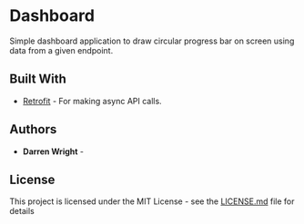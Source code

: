 # Dashboard

Simple dashboard application to draw circular progress bar on screen using data from a given endpoint.

## Built With

* [Retrofit](http://square.github.io/retrofit/) - For making async API calls.

## Authors

* **Darren Wright** -


## License

This project is licensed under the MIT License - see the [LICENSE.md](LICENSE.md) file for details
